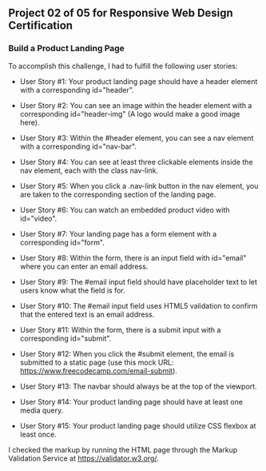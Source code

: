 ## Project 02 of 05 for Responsive Web Design Certification

### Build a Product Landing Page

To accomplish this challenge, I had to fulfill the following user stories:

* User Story #1: Your product landing page should have a header element with a corresponding id="header".

* User Story #2: You can see an image within the header element with a corresponding id="header-img" (A logo would make a good image here).

* User Story #3: Within the #header element, you can see a nav element with a corresponding id="nav-bar".

* User Story #4: You can see at least three clickable elements inside the nav element, each with the class nav-link.

* User Story #5: When you click a .nav-link button in the nav element, you are taken to the corresponding section of the landing page.

* User Story #6: You can watch an embedded product video with id="video".

* User Story #7: Your landing page has a form element with a corresponding id="form".

* User Story #8: Within the form, there is an input field with id="email" where you can enter an email address.

* User Story #9: The #email input field should have placeholder text to let users know what the field is for.

* User Story #10: The #email input field uses HTML5 validation to confirm that the entered text is an email address.

* User Story #11: Within the form, there is a submit input with a corresponding id="submit".

* User Story #12: When you click the #submit element, the email is submitted to a static page (use this mock URL: https://www.freecodecamp.com/email-submit). 

* User Story #13: The navbar should always be at the top of the viewport.

* User Story #14: Your product landing page should have at least one media query.

* User Story #15: Your product landing page should utilize CSS flexbox at least once.

I checked the markup by running the HTML page through the Markup Validation Service at https://validator.w3.org/.
